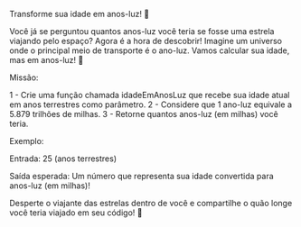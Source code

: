 Transforme sua idade em anos-luz! 🚀


Você já se perguntou quantos anos-luz você teria se fosse uma estrela viajando pelo espaço? Agora é a hora de descobrir!
Imagine um universo onde o principal meio de transporte é o ano-luz. Vamos calcular sua idade, mas em anos-luz! 🌌

Missão:

1 - Crie uma função chamada idadeEmAnosLuz que recebe sua idade atual em anos terrestres como parâmetro.
2 - Considere que 1 ano-luz equivale a 5.879 trilhões de milhas.
3 - Retorne quantos anos-luz (em milhas) você teria.

Exemplo:

Entrada: 25 (anos terrestres)

Saída esperada: Um número que representa sua idade convertida para anos-luz (em milhas)!



Desperte o viajante das estrelas dentro de você e compartilhe o quão longe você teria viajado em seu código! 🌠
